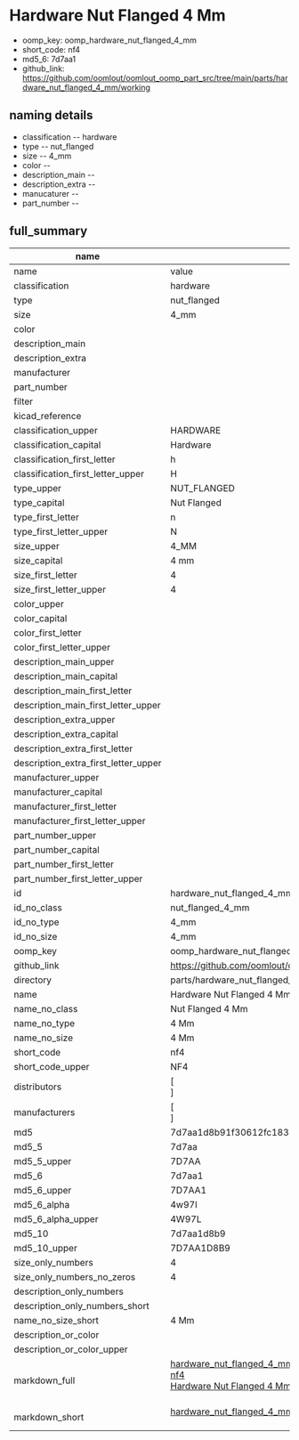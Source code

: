 # Hardware Nut Flanged 4 Mm

  
* oomp_key: oomp_hardware_nut_flanged_4_mm 
* short_code: nf4
* md5_6: 7d7aa1  
* github_link: https://github.com/oomlout/oomlout_oomp_part_src/tree/main/parts/hardware_nut_flanged_4_mm/working  
## naming details
* classification -- hardware
* type -- nut_flanged
* size -- 4_mm
* color -- 
* description_main -- 
* description_extra -- 
* manucaturer -- 
* part_number -- 





## full_summary
| name | value | 
| --- | --- | 
| name | value | 
| classification | hardware | 
| type | nut_flanged | 
| size | 4_mm | 
| color |  | 
| description_main |  | 
| description_extra |  | 
| manufacturer |  | 
| part_number |  | 
| filter |  | 
| kicad_reference |  | 
| classification_upper | HARDWARE | 
| classification_capital | Hardware | 
| classification_first_letter | h | 
| classification_first_letter_upper | H | 
| type_upper | NUT_FLANGED | 
| type_capital | Nut Flanged | 
| type_first_letter | n | 
| type_first_letter_upper | N | 
| size_upper | 4_MM | 
| size_capital | 4 mm | 
| size_first_letter | 4 | 
| size_first_letter_upper | 4 | 
| color_upper |  | 
| color_capital |  | 
| color_first_letter |  | 
| color_first_letter_upper |  | 
| description_main_upper |  | 
| description_main_capital |  | 
| description_main_first_letter |  | 
| description_main_first_letter_upper |  | 
| description_extra_upper |  | 
| description_extra_capital |  | 
| description_extra_first_letter |  | 
| description_extra_first_letter_upper |  | 
| manufacturer_upper |  | 
| manufacturer_capital |  | 
| manufacturer_first_letter |  | 
| manufacturer_first_letter_upper |  | 
| part_number_upper |  | 
| part_number_capital |  | 
| part_number_first_letter |  | 
| part_number_first_letter_upper |  | 
| id | hardware_nut_flanged_4_mm | 
| id_no_class | nut_flanged_4_mm | 
| id_no_type | 4_mm | 
| id_no_size | 4_mm | 
| oomp_key | oomp_hardware_nut_flanged_4_mm | 
| github_link | https://github.com/oomlout/oomlout_oomp_part_src/tree/main/parts/hardware_nut_flanged_4_mm/working | 
| directory | parts/hardware_nut_flanged_4_mm | 
| name | Hardware Nut Flanged 4 Mm | 
| name_no_class | Nut Flanged 4 Mm | 
| name_no_type | 4 Mm | 
| name_no_size | 4 Mm | 
| short_code | nf4 | 
| short_code_upper | NF4 | 
| distributors | [<br>] | 
| manufacturers | [<br>] | 
| md5 | 7d7aa1d8b91f30612fc18331dde8a309 | 
| md5_5 | 7d7aa | 
| md5_5_upper | 7D7AA | 
| md5_6 | 7d7aa1 | 
| md5_6_upper | 7D7AA1 | 
| md5_6_alpha | 4w97l | 
| md5_6_alpha_upper | 4W97L | 
| md5_10 | 7d7aa1d8b9 | 
| md5_10_upper | 7D7AA1D8B9 | 
| size_only_numbers | 4 | 
| size_only_numbers_no_zeros | 4 | 
| description_only_numbers |  | 
| description_only_numbers_short |   | 
| name_no_size_short | 4 Mm | 
| description_or_color |   | 
| description_or_color_upper |   | 
| markdown_full | [hardware_nut_flanged_4_mm](https://github.com/oomlout/oomlout_oomp_part_src/tree/main/parts/hardware_nut_flanged_4_mm/working)<br>[nf4](https://github.com/oomlout/oomlout_oomp_part_src/tree/main/parts/hardware_nut_flanged_4_mm/working)<br>[Hardware Nut Flanged 4 Mm](https://github.com/oomlout/oomlout_oomp_part_src/tree/main/parts/hardware_nut_flanged_4_mm/working)<br><br> | 
| markdown_short | [hardware_nut_flanged_4_mm](https://github.com/oomlout/oomlout_oomp_part_src/tree/main/parts/hardware_nut_flanged_4_mm/working)<br><br> | 
